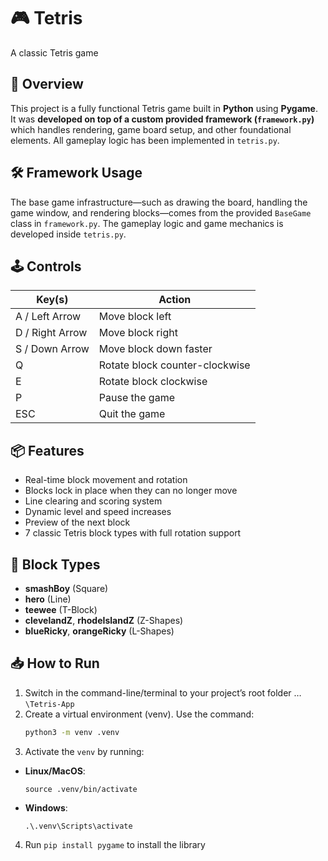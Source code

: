 # 🎮 Tetris 

A classic Tetris game 

## 🚀 Overview

This project is a fully functional Tetris game built in **Python** using **Pygame**.  
It was **developed on top of a custom provided framework (`framework.py`)**  which handles rendering, game board setup, and other foundational elements. All gameplay logic has been implemented in `tetris.py`.

## 🛠️ Framework Usage

The base game infrastructure—such as drawing the board, handling the game window, and rendering blocks—comes from the provided `BaseGame` class in `framework.py`. The gameplay logic and game mechanics is developed inside `tetris.py`.

## 🕹️ Controls

| Key(s)         | Action                        |
|----------------|-------------------------------|
| A / Left Arrow | Move block left               |
| D / Right Arrow| Move block right              |
| S / Down Arrow | Move block down faster        |
| Q              | Rotate block counter-clockwise|
| E              | Rotate block clockwise        |
| P              | Pause the game                |
| ESC            | Quit the game                 |

## 📦 Features

- Real-time block movement and rotation
- Blocks lock in place when they can no longer move
- Line clearing and scoring system
- Dynamic level and speed increases
- Preview of the next block
- 7 classic Tetris block types with full rotation support

## 🧱 Block Types

- **smashBoy** (Square)
- **hero** (Line)
- **teewee** (T-Block)
- **clevelandZ**, **rhodeIslandZ** (Z-Shapes)
- **blueRicky**, **orangeRicky** (L-Shapes)

## 📥 How to Run

1. Switch in the command-line/terminal to your project’s root folder … `\Tetris-App`
2. Create a virtual environment (venv). Use the command:  
   ```bash
   python3 -m venv .venv
3. Activate the `venv` by running:  
- **Linux/MacOS**:  
  ```
  source .venv/bin/activate
  ```
- **Windows**:  
  ```
  .\.venv\Scripts\activate
  ```
4. Run `pip install pygame` to install the library


  
